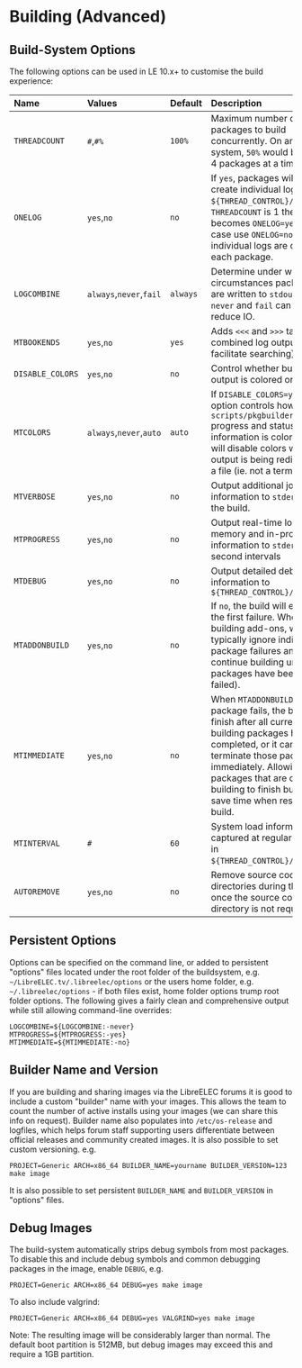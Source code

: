 # Building \(Advanced\)

## Build-System Options

The following options can be used in LE 10.x+ to customise the build experience:

| Name | Values | Default | Description |
| :--- | :--- | :--- | :--- |
| `THREADCOUNT` | `#`,`#%` | `100%` | Maximum number of packages to build concurrently. On an 8-core system, `50%` would build up to 4 packages at a time. |
| `ONELOG` | `yes`,`no` | `no` | If `yes`, packages will not create individual logs in `${THREAD_CONTROL}/logs`. If `THREADCOUNT` is 1 the default becomes `ONELOG=yes` in which case use `ONELOG=no` to ensure individual logs are created for each package. |
| `LOGCOMBINE` | `always`,`never`,`fail` | `always` | Determine under what circumstances package logs are written to `stdout`. Using `never` and `fail` can slightly reduce IO. |
| `MTBOOKENDS` | `yes`,`no` | `yes` | Adds `<<<` and `>>>` tags to the combined log output \(to facilitate searching\). |
| `DISABLE_COLORS` | `yes`,`no` | `no` | Control whether build system output is colored or not. |
| `MTCOLORS` | `always`,`never`,`auto` | `auto` | If `DISABLE_COLORS=yes` this option controls how `scripts/pkgbuilder.py` progress and status information is colored. `auto` will disable colors when output is being redirected to a file \(ie. not a terminal\). |
| `MTVERBOSE` | `yes`,`no` | `no` | Output additional job state information to `stderr` during the build. |
| `MTPROGRESS` | `yes`,`no` | `no` | Output real-time load, memory and in-progress job information to `stderr` at 1-second intervals |
| `MTDEBUG` | `yes`,`no` | `no` | Output detailed debug information to `${THREAD_CONTROL}/debug.log` |
| `MTADDONBUILD` | `yes`,`no` | `no` | If `no`, the build will end after the first failure. When building add-ons, we typically ignore individual package failures and continue building until all packages have been built \(or failed\). |
| `MTIMMEDIATE` | `yes`,`no` | `no` | When `MTADDONBUILD=no` and a package fails, the build can finish after all currently building packages have completed, or it can terminate those packages immediately. Allowing packages that are currently building to finish building can save time when restarting the build. |
| `MTINTERVAL` | `#` | `60` | System load information is captured at regular intervals in `${THREAD_CONTROL}/loadstats`. |
| `AUTOREMOVE` | `yes`,`no` | `no` | Remove source code directories during the build once the source code directory is not required. |

## Persistent Options

Options can be specified on the command line, or added to persistent "options" files located under the root folder of the buildsystem, e.g. `~/LibreELEC.tv/.libreelec/options` or the users home folder, e.g. `~/.libreelec/options` - if both files exist, home folder options trump root folder options. The following gives a fairly clean and comprehensive output while still allowing command-line overrides:

```text
LOGCOMBINE=${LOGCOMBINE:-never}
MTPROGRESS=${MTPROGRESS:-yes}
MTIMMEDIATE=${MTIMMEDIATE:-no}
```

## Builder Name and Version

If you are building and sharing images via the LibreELEC forums it is good to include a custom "builder" name with your images. This allows the team to count the number of active installs using your images \(we can share this info on request\). Builder name also populates into `/etc/os-release` and logfiles, which helps forum staff supporting users differentiate between official releases and community created images. It is also possible to set custom versioning. e.g.

```text
PROJECT=Generic ARCH=x86_64 BUILDER_NAME=yourname BUILDER_VERSION=123 make image
```

It is also possible to set persistent `BUILDER_NAME` and `BUILDER_VERSION` in "options" files.

## Debug Images

The build-system automatically strips debug symbols from most packages. To disable this and include debug symbols and common debugging packages in the image, enable `DEBUG`, e.g.

```text
PROJECT=Generic ARCH=x86_64 DEBUG=yes make image
```

To also include valgrind:

```text
PROJECT=Generic ARCH=x86_64 DEBUG=yes VALGRIND=yes make image
```

Note: The resulting image will be considerably larger than normal. The default boot partition is 512MB, but debug images may exceed this and require a 1GB partition.

